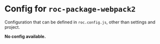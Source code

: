 # Config for `roc-package-webpack2`

Configuration that can be defined in `roc.config.js`, other than settings and project.

__No config available.__
